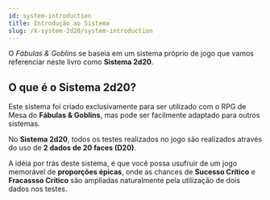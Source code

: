 ```yaml
---
id: system-introduction
title: Introdução ao Sistema
slug: /X-system-2d20/system-introduction
---
```


O *Fábulas & Goblins* se baseia em um sistema próprio de jogo que vamos referenciar neste livro como **Sistema 2d20**.

## O que é o Sistema 2d20?

Este sistema foi criado exclusivamente para ser utilizado com o RPG de Mesa do **Fábulas & Goblins**, mas pode ser facilmente adaptado para outros sistemas.

No **Sistema 2d20**, todos os testes realizados no jogo são realizados através do uso de **2 dados de 20 faces (D20)**.

A idéia por trás deste sistema, é que você possa usufruir de um jogo memorável de **proporções épicas**, onde as chances de **Sucesso Crítico** e **Fracassso Crítico** são ampliadas naturalmente pela utilização de dois dados nos testes.
